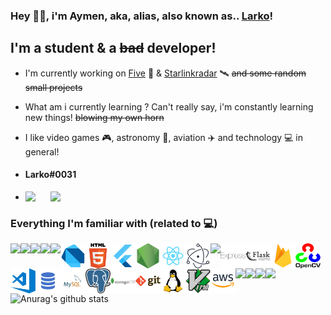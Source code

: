### Hey 👋🏼, i'm Aymen, aka, alias, also known as.. [Larko][aymdj]!

## I'm a student & a ~~bad~~ developer!
- I'm currently working on [Five][five] 🤖 & [Starlinkradar][slr] 🛰 ~~and some random small projects~~ 
- What am i currently learning ? Can't really say, i'm constantly learning new things! ~~blowing my own horn~~
- I like video games 🎮, astronomy 🌌, aviation ✈️ and technology 💻 in general!


- #### Larko#0031
- [<img align="left" width="40px" src="https://aymdj.me/favicon.ico"/>][aymdj] 
[<img align="left" width="40px" src="https://cdn.iconscout.com/icon/free/png-256/twitter-1722376-1466162.png"/>][twitter] 




### Everything I'm familiar with (related to 💻)
<img src="https://cdn.jsdelivr.net/npm/programming-languages-logos/src/python/python.png" height="40px" align="left">
<img src="https://cdn.jsdelivr.net/npm/programming-languages-logos/src/javascript/javascript.png" height="40px" align="left">
<img src="https://cdn.jsdelivr.net/npm/programming-languages-logos/src/typescript/typescript.png" height="40px" align="left">
<img src="https://cdn.jsdelivr.net/npm/programming-languages-logos/src/java/java.png" height="40px" align="left">
<img src="https://cdn.jsdelivr.net/npm/programming-languages-logos/src/csharp/csharp.png" height="40px" align="left">
<img src="https://raw.githubusercontent.com/github/explore/80688e429a7d4ef2fca1e82350fe8e3517d3494d/topics/dart/dart.png" height="40px" align="left">
<img src="https://raw.githubusercontent.com/github/explore/80688e429a7d4ef2fca1e82350fe8e3517d3494d/topics/html/html.png" height="40px" align="left">
<img src="https://raw.githubusercontent.com/github/explore/cebd63002168a05a6a642f309227eefeccd92950/topics/flutter/flutter.png" height="40px" align="left">
<img src="https://raw.githubusercontent.com/github/explore/80688e429a7d4ef2fca1e82350fe8e3517d3494d/topics/nodejs/nodejs.png" height="40px" align="left">
<img src="https://raw.githubusercontent.com/github/explore/80688e429a7d4ef2fca1e82350fe8e3517d3494d/topics/react/react.png" height="40px" align="left">
<img src="https://raw.githubusercontent.com/github/explore/80688e429a7d4ef2fca1e82350fe8e3517d3494d/topics/electron/electron.png" height="40px" align="left">
<img src="https://avatars2.githubusercontent.com/u/33663932?s=200&v=4" height="40px" align="left">
<img src="https://raw.githubusercontent.com/github/explore/80688e429a7d4ef2fca1e82350fe8e3517d3494d/topics/express/express.png" height="40px" align="left">
<img src="https://raw.githubusercontent.com/github/explore/80688e429a7d4ef2fca1e82350fe8e3517d3494d/topics/flask/flask.png" height="40px" align="left">
<img src="https://raw.githubusercontent.com/github/explore/80688e429a7d4ef2fca1e82350fe8e3517d3494d/topics/firebase/firebase.png" height="40px" align="left">
<img src="https://raw.githubusercontent.com/github/explore/80688e429a7d4ef2fca1e82350fe8e3517d3494d/topics/opencv/opencv.png" height="40px" align="left">
<img src="https://raw.githubusercontent.com/github/explore/80688e429a7d4ef2fca1e82350fe8e3517d3494d/topics/visual-studio-code/visual-studio-code.png" height="40px" align="left">
<img src="https://raw.githubusercontent.com/github/explore/80688e429a7d4ef2fca1e82350fe8e3517d3494d/topics/sql/sql.png" height="40px" align="left">
<img src="https://raw.githubusercontent.com/github/explore/80688e429a7d4ef2fca1e82350fe8e3517d3494d/topics/mysql/mysql.png" height="40px" align="left">
<img src="https://raw.githubusercontent.com/github/explore/80688e429a7d4ef2fca1e82350fe8e3517d3494d/topics/postgresql/postgresql.png" height="40px" align="left">
<img src="https://raw.githubusercontent.com/github/explore/80688e429a7d4ef2fca1e82350fe8e3517d3494d/topics/mongodb/mongodb.png" height="40px" align="left">
<img src="https://raw.githubusercontent.com/github/explore/80688e429a7d4ef2fca1e82350fe8e3517d3494d/topics/git/git.png" height="40px" align="left">
<img src="https://raw.githubusercontent.com/github/explore/80688e429a7d4ef2fca1e82350fe8e3517d3494d/topics/linux/linux.png" height="40px" align="left">
<img src="https://raw.githubusercontent.com/github/explore/80688e429a7d4ef2fca1e82350fe8e3517d3494d/topics/vim/vim.png" height="40px" align="left">
<img src="https://raw.githubusercontent.com/github/explore/fbceb94436312b6dacde68d122a5b9c7d11f9524/topics/aws/aws.png" height="40px" align="left">
<img src="https://avatars0.githubusercontent.com/u/2810941?s=200&v=4" height="40px" align="left">
<img src="https://avatars0.githubusercontent.com/u/2854298?s=200&v=4" height="40px" align="left">
<img src="https://avatars0.githubusercontent.com/u/3717923?s=200&v=4" height="40px" align="left">
<img src="https://avatars3.githubusercontent.com/u/10998651?s=200&v=4" height="40px" align="left">



[five]: https://github.com/Five-bot
[slr]: https://github.com/Starlinkradar
[aymdj]: https://aymdj.me/
[twitter]: https://twitter.com/aym_dm

![Anurag's github stats](https://github-readme-stats.vercel.app/api?username=anuraghazra&hide=stars)
